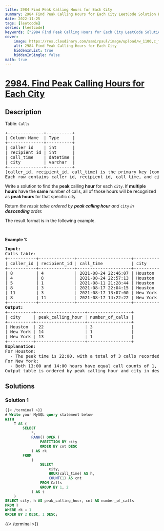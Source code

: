 ```yaml
---
title: 2984 Find Peak Calling Hours for Each City
summary: 2984 Find Peak Calling Hours for Each City LeetCode Solution Explained
date: 2022-11-25
tags: [leetcode]
series: [leetcode]
keywords: ["2984 Find Peak Calling Hours for Each City LeetCode Solution Explained in all languages", "2984 Find Peak Calling Hours for Each City", "LeetCode", "leetcode solution in Python3 C++ Java Go PHP Ruby Swift TypeScript Rust C# JavaScript C", "GeeksforGeeks", "InterviewBit", "Coding Ninjas", "HackerRank", "HackerEarth", "CodeChef", "TopCoder", "AlgoExpert", "freeCodeCamp", "Codeforces", "GitHub", "AtCoder", "Samir Paul"]
cover:
    image: https://res.cloudinary.com/samirpaul/image/upload/w_1100,c_fit,co_rgb:FFFFFF,l_text:Arial_75_bold:2984 Find Peak Calling Hours for Each City - Solution Explained/problem-solving.webp
    alt: 2984 Find Peak Calling Hours for Each City
    hiddenInList: true
    hiddenInSingle: false
math: true
---
```



# [2984. Find Peak Calling Hours for Each City](https://leetcode.com/problems/find-peak-calling-hours-for-each-city)


## Description

<p>Table: <code>Calls</code></p>

<pre>
+--------------+----------+
| Column Name  | Type     |
+--------------+----------+
| caller_id    | int      |
| recipient_id | int      |
| call_time    | datetime |
| city         | varchar  |
+--------------+----------+
(caller_id, recipient_id, call_time) is the primary key (combination of columns with unique values) for this table.
Each row contains caller id, recipient id, call time, and city.
</pre>

<p>Write a solution to find the <strong>peak</strong> calling <strong>hour</strong> for each <code>city</code>. If <strong>multiple hours</strong> have the <strong>same</strong> number of calls, all of those hours will be recognized as <strong>peak hours </strong>for that specific city.</p>

<p>Return <em>the result table ordered by <strong>peak calling hour</strong> and </em><code>city</code><em> in <strong>descending</strong></em><em><strong> </strong>order.</em></p>

<p>The result format is in the following example.</p>

<p>&nbsp;</p>
<p><strong class="example">Example 1:</strong></p>

<pre>
<strong>Input:</strong> 
Calls table:
+-----------+--------------+---------------------+----------+
| caller_id | recipient_id | call_time           | city     |
+-----------+--------------+---------------------+----------+
| 8         | 4            | 2021-08-24 22:46:07 | Houston  |
| 4         | 8            | 2021-08-24 22:57:13 | Houston  |  
| 5         | 1            | 2021-08-11 21:28:44 | Houston  |  
| 8         | 3            | 2021-08-17 22:04:15 | Houston  |
| 11        | 3            | 2021-08-17 13:07:00 | New York |
| 8         | 11           | 2021-08-17 14:22:22 | New York |
+-----------+--------------+---------------------+----------+
<strong>Output:</strong> 
+----------+-------------------+-----------------+
| city     | peak_calling_hour | number_of_calls |
+----------+-------------------+-----------------+
| Houston  | 22                | 3               |
| New York | 14                | 1               |
| New York | 13                | 1               |
+----------+-------------------+-----------------+
<strong>Explanation:</strong> 
For Houston:
  - The peak time is 22:00, with a total of 3 calls recorded. 
For New York:
  - Both 13:00 and 14:00 hours have equal call counts of 1, so both times are considered peak hours.
Output table is ordered by peak_calling_hour and city in descending order.</pre>

## Solutions

### Solution 1

<!-- tabs:start -->

```sql
{{< /terminal >}}
# Write your MySQL query statement below
WITH
    T AS (
        SELECT
            *,
            RANK() OVER (
                PARTITION BY city
                ORDER BY cnt DESC
            ) AS rk
        FROM
            (
                SELECT
                    city,
                    HOUR(call_time) AS h,
                    COUNT(1) AS cnt
                FROM Calls
                GROUP BY 1, 2
            ) AS t
    )
SELECT city, h AS peak_calling_hour, cnt AS number_of_calls
FROM T
WHERE rk = 1
ORDER BY 2 DESC, 1 DESC;
```
{{< /terminal >}}

<!-- tabs:end -->

<!-- end -->
